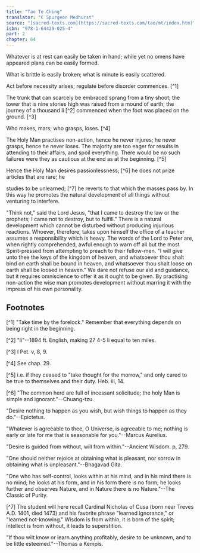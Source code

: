 ```yaml
---
title: "Tao Te Ching"
translator: "C Spurgeon Medhurst"
source: "[sacred-texts.com](https://sacred-texts.com/tao/mt/index.htm)"
isbn: "978-1-64429-025-4"
part: 2
chapter: 64
---
```

Whatever is at rest can easily be taken in hand; while yet no omens have appeared plans can be easily formed.

What is brittle is easily broken; what is minute is easily scattered.

Act before necessity arises; regulate before disorder commences. [^1]

The trunk that can scarcely be embraced sprang from a tiny shoot; the tower that is nine stories high was raised from a mound of earth; the journey of a thousand li [^2] commenced when the foot was placed on the ground. [^3]

Who makes, mars; who grasps, loses. [^4]

The Holy Man practises non-action, hence he never injures; he never grasps, hence he never loses. The majority are too eager for results in attending to their affairs, and spoil everything. There would be no such failures were they as cautious at the end as at the beginning. [^5]

Hence the Holy Man desires passionlessness; [^6] he does not prize articles that are rare; he

studies to be unlearned; [^7] he reverts to that which the masses pass by. In this way he promotes the natural development of all things without venturing to interfere.

"Think not," said the Lord Jesus, "that I came to destroy the law or the prophets; I came not to destroy, but to fulfill." There is a natural development which cannot be disturbed without producing injurious reactions. Whoever, therefore, takes upon himself the office of a teacher assumes a responsibility which is heavy. The words of the Lord to Peter are, when rightly comprehended, awful enough to warn off all but the most Spirit-pressed from attempting to preach to their fellow-men. "I will give unto thee the keys of the kingdom of heaven, and whatsoever thou shalt bind on earth shall be bound in heaven, and whatsoever thou shalt loose on earth shall be loosed in heaven." We dare not refuse our aid and guidance, but it requires omniscience to offer it as it ought to be given. By practising non-action the wise man promotes development without marring it with the impress of his own personality.

## Footnotes

[^1] "Take time by the forelock." Remember that everything depends on being right in the beginning.

[^2] "li"--1894 ft. English, making 27 4-5 li equal to ten miles.

[^3] I Pet. v, 8, 9.

[^4] See chap. 29.

[^5] i.e. if they ceased to "take thought for the morrow," and only cared to be true to themselves and their duty. Heb. iii, 14.

[^6] "The common herd are full of incessant solicitude; the holy Man is simple and ignorant."--Chuang-tzu.

"Desire nothing to happen as you wish, but wish things to happen as they do."--Epictetus.

"Whatever is agreeable to thee, O Universe, is agreeable to me; nothing is early or late for me that is seasonable for you."--Marcus Aurelius.

"Desire is guided from without, will from within."--Ancient Wisdom. p, 279.

"One should neither rejoice at obtaining what is pleasant, nor sorrow in obtaining what is unpleasant."--Bhagavad Gita.

"One who has self-control, looks within at his mind, and in his mind there is no mind; he looks at his form, and in his form there is no form; he looks further and observes Nature, and in Nature there is no Nature."--The Classic of Purity.

[^7] The student will here recall Cardinal Nicholas of Cusa (born near Treves A.D. 1401, died 1473) and his favorite phrase "learned ignorance," or "learned not-knowing." Wisdom is from within, it is born of the spirit; intellect is from without, it leads to superstition.

"If thou wilt know or learn anything profitably, desire to be unknown, and to be little esteemed."--Thomas a Kempis.